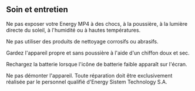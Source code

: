 ## Soin et entretien

Ne pas exposer votre Energy MP4 à des chocs, à la poussière, à la lumière directe du soleil, à l'humidité ou à hautes températures.

Ne pas utiliser des produits de nettoyage corrosifs ou abrasifs.

Gardez l'appareil propre et sans poussière à l'aide d'un chiffon doux et sec.

Rechargez la batterie lorsque l'icône de batterie faible apparaît sur l'écran.

Ne pas démonter l'appareil. Toute réparation doit être exclusivement réalisée par le personnel qualifié d'Energy Sistem Technology S.A.
